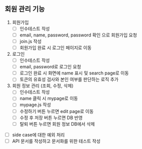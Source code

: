 ## 회원 관리 기능
1. 회원가입
    - [ ] 인수테스트 작성
    - [ ] email, name, password, password 확인 으로 회원가입 요청
    - [ ] join.js 작성
    - [ ] 회원가입 완료 시 로그인 페이지로 이동
2. 로그인
    - [ ] 인수테스트 작성
    - [ ] email, password로 로그인 요청
    - [ ] 로그인 완료 시 화면에 name 표시 및 search page로 이동
    - [ ] 토큰의 유효성 검사와 본인 여부를 판단하는 로직 추가
3. 회원 정보 관리 (조회, 수정, 삭제)
    - [ ] 인수테스트 작성
    - [ ] name 클릭 시 mypage로 이동
    - [ ] mypage.js 작성
    - [ ] 수정하기 버튼 누르면 edit page로 이동
    - [ ] 수정 후 저장 버튼 누르면 DB 반영
    - [ ] 탈퇴 버튼 누르면 회원 정보 DB에서 삭제
- [ ] side case에 대한 예외 처리
- [ ] API 문서를 작성하고 문서화를 위한 테스트 작성
